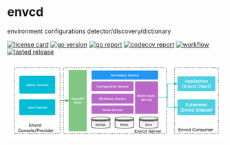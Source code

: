# envcd

environment configurations detector/discovery/dictionary

[![license card](https://img.shields.io/badge/License-Apache%202.0-brightgreen.svg?label=license)](https://github.com/acmestack/envcd/blob/main/LICENSE)
[![go version](https://img.shields.io/github/go-mod/go-version/acmestack/envcd)](#)
[![go report](https://goreportcard.com/badge/github.com/acmestack/envcd)](https://goreportcard.com/report/github.com/acmestack/envcd)
[![codecov report](https://codecov.io/gh/acmestack/envcd/branch/main/graph/badge.svg)](https://codecov.io/gh/acmestack/envcd)
[![workflow](https://github.com/acmestack/envcd/actions/workflows/go.yml/badge.svg?event=push)](#)
[![lasted release](https://img.shields.io/github/v/release/acmestack/envcd?label=lasted)](https://github.com/acmestack/envcd/releases)

![Envcd Architecture](envcd.png)

